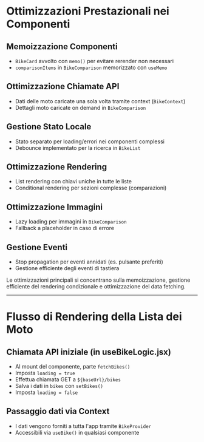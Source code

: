 # Ottimizzazioni Prestazionali nei Componenti

## Memoizzazione Componenti

- `BikeCard` avvolto con `memo()` per evitare rerender non necessari
- `comparisonItems` in `BikeComparison` memorizzato con `useMemo`

## Ottimizzazione Chiamate API

- Dati delle moto caricate una sola volta tramite context (`BikeContext`)
- Dettagli moto caricate on demand in `BikeComparison`

## Gestione Stato Locale

- Stato separato per loading/errori nei componenti complessi
- Debounce implementato per la ricerca in `BikeList`

## Ottimizzazione Rendering

- List rendering con chiavi uniche in tutte le liste
- Conditional rendering per sezioni complesse (comparazioni)

## Ottimizzazione Immagini

- Lazy loading per immagini in `BikeComparison`
- Fallback a placeholder in caso di errore

## Gestione Eventi

- Stop propagation per eventi annidati (es. pulsante preferiti)
- Gestione efficiente degli eventi di tastiera

Le ottimizzazioni principali si concentrano sulla memoizzazione, gestione efficiente del rendering condizionale e ottimizzazione del data fetching.

---

# Flusso di Rendering della Lista dei Moto

## Chiamata API iniziale (in useBikeLogic.jsx)

- Al mount del componente, parte `fetchBikes()`
- Imposta `loading = true`
- Effettua chiamata GET a `${baseUrl}/bikes`
- Salva i dati in `bikes` con `setBikes()`
- Imposta `loading = false`

## Passaggio dati via Context

- I dati vengono forniti a tutta l'app tramite `BikeProvider`
- Accessibili via `useBike()` in qualsiasi componente



